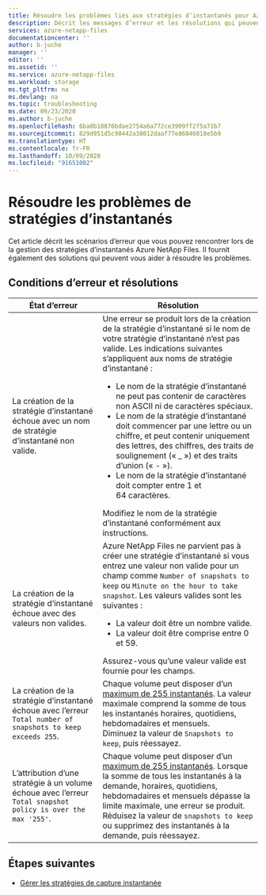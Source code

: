 ```yaml
---
title: Résoudre les problèmes liés aux stratégies d’instantanés pour Azure NetApp Files | Microsoft Docs
description: Décrit les messages d’erreur et les résolutions qui peuvent vous aider à résoudre les problèmes de gestion des stratégies d’instantanés pour Azure NetApp Files.
services: azure-netapp-files
documentationcenter: ''
author: b-juche
manager: ''
editor: ''
ms.assetid: ''
ms.service: azure-netapp-files
ms.workload: storage
ms.tgt_pltfrm: na
ms.devlang: na
ms.topic: troubleshooting
ms.date: 09/23/2020
ms.author: b-juche
ms.openlocfilehash: 6ba8b18876bdae2754a6a772ce3909ff2f5a71b7
ms.sourcegitcommit: 829d951d5c90442a38012daaf77e86046018e5b9
ms.translationtype: HT
ms.contentlocale: fr-FR
ms.lasthandoff: 10/09/2020
ms.locfileid: "91651002"
---
```

# <a name="troubleshoot-snapshot-policies"></a>Résoudre les problèmes de stratégies d’instantanés

Cet article décrit les scénarios d’erreur que vous pouvez rencontrer lors de la gestion des stratégies d’instantanés Azure NetApp Files. Il fournit également des solutions qui peuvent vous aider à résoudre les problèmes.

## <a name="error-conditions-and-resolutions"></a>Conditions d’erreur et résolutions 

|     État d’erreur    |     Résolution    |
|-|-|
| La création de la stratégie d’instantané échoue avec un nom de stratégie d’instantané non valide. | Une erreur se produit lors de la création de la stratégie d’instantané si le nom de votre stratégie d’instantané n’est pas valide. Les indications suivantes s’appliquent aux noms de stratégie d’instantané :  <ul><li> Le nom de la stratégie d’instantané ne peut pas contenir de caractères non ASCII ni de caractères spéciaux. </li> <li> Le nom de la stratégie d’instantané doit commencer par une lettre ou un chiffre, et peut contenir uniquement des lettres, des chiffres, des traits de soulignement (« _ ») et des traits d’union (« - »). </li> <li> Le nom de la stratégie d’instantané doit compter entre 1 et 64 caractères.  </li></ul> Modifiez le nom de la stratégie d’instantané conformément aux instructions.  |
| La création de la stratégie d’instantané échoue avec des valeurs non valides. | Azure NetApp Files ne parvient pas à créer une stratégie d’instantané si vous entrez une valeur non valide pour un champ comme `Number of snapshots to keep` ou `Minute on the hour to take snapshot`. Les valeurs valides sont les suivantes :  <ul><li>La valeur doit être un nombre valide.</li> <li>La valeur doit être comprise entre 0 et 59.</li></ul> Assurez-vous qu’une valeur valide est fournie pour les champs. | 
| La création de la stratégie d’instantané échoue avec l’erreur `Total number of snapshots to keep exceeds 255`. | Chaque volume peut disposer d’un [maximum de 255 instantanés](azure-netapp-files-resource-limits.md). La valeur maximale comprend la somme de tous les instantanés horaires, quotidiens, hebdomadaires et mensuels. <br> Diminuez la valeur de `Snapshots to keep`, puis réessayez. |
| L’attribution d’une stratégie à un volume échoue avec l’erreur `Total snapshot policy is over the max '255'`. | Chaque volume peut disposer d’un [maximum de 255 instantanés](azure-netapp-files-resource-limits.md). Lorsque la somme de tous les instantanés à la demande, horaires, quotidiens, hebdomadaires et mensuels dépasse la limite maximale, une erreur se produit. <br> Réduisez la valeur de `snapshots to keep` ou supprimez des instantanés à la demande, puis réessayez. | 

## <a name="next-steps"></a>Étapes suivantes  

* [Gérer les stratégies de capture instantanée](azure-netapp-files-manage-snapshots.md#manage-snapshot-policies)
